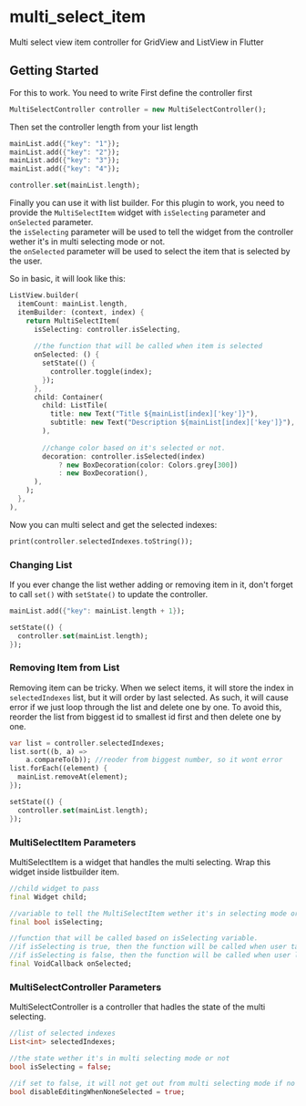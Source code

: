 # multi_select_item

Multi select view item controller for GridView and ListView in Flutter

## Getting Started
For this to work. You need to write
First define the controller first
```dart
MultiSelectController controller = new MultiSelectController();
```

Then set the controller length from your list length
```dart
mainList.add({"key": "1"});
mainList.add({"key": "2"});
mainList.add({"key": "3"});
mainList.add({"key": "4"});

controller.set(mainList.length);
```
Finally you can use it with list builder. For this plugin to work, you need to provide the `MultiSelectItem` widget with `isSelecting` parameter and `onSelected` parameter.\
the `isSelecting` parameter will be used to tell the widget from the controller wether it's in multi selecting mode or not.\
the `onSelected` parameter will be used to select the item that is selected by the user.

So in basic, it will look like this:
```dart
ListView.builder(
  itemCount: mainList.length,
  itemBuilder: (context, index) {
    return MultiSelectItem(
      isSelecting: controller.isSelecting,
      
      //the function that will be called when item is selected
      onSelected: () {
        setState(() {
          controller.toggle(index);
        });
      },
      child: Container(
        child: ListTile(
          title: new Text("Title ${mainList[index]['key']}"),
          subtitle: new Text("Description ${mainList[index]['key']}"),
        ),
        
        //change color based on it's selected or not.
        decoration: controller.isSelected(index)
            ? new BoxDecoration(color: Colors.grey[300])
            : new BoxDecoration(),
      ),
    );
  },
),
```
Now you can multi select and get the selected indexes:
```dart
print(controller.selectedIndexes.toString());
```

### Changing List
If you ever change the list wether adding or removing item in it, don't forget to call `set()` with `setState()` to update the controller.
```dart
mainList.add({"key": mainList.length + 1});

setState(() {
  controller.set(mainList.length);
});
```
 
### Removing Item from List
Removing item can be tricky. When we select items, it will store the index in `selectedIndexes` list, but it will order by last selected. As such, it will cause error if we just loop through the list and delete one by one. To avoid this, reorder the list from biggest id to smallest id first and then delete one by one.
```dart
var list = controller.selectedIndexes;
list.sort((b, a) =>
    a.compareTo(b)); //reoder from biggest number, so it wont error
list.forEach((element) {
  mainList.removeAt(element);
});

setState(() {
  controller.set(mainList.length);
});
```
 
### MultiSelectItem Parameters
MultiSelectItem is a widget that handles the multi selecting. Wrap this widget inside listbuilder item.
```dart
//child widget to pass
final Widget child;

//variable to tell the MultiSelectItem wether it's in selecting mode or not.
final bool isSelecting;

//function that will be called based on isSelecting variable.
//if isSelecting is true, then the function will be called when user tap on the MultiSelectItem widget
//if isSelecting is false, then the function will be called when user longtap on the MultiSelectItem widget
final VoidCallback onSelected;
```

### MultiSelectController Parameters
MultiSelectController is a controller that hadles the state of the multi selecting.
```dart
//list of selected indexes
List<int> selectedIndexes;

//the state wether it's in multi selecting mode or not
bool isSelecting = false;

//if set to false, it will not get out from multi selecting mode if no item are selected
bool disableEditingWhenNoneSelected = true;
```
